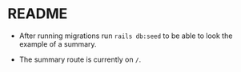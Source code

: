# README

* After running migrations run `rails db:seed` to be able to look the example of a summary.

* The summary route is currently on `/`.
